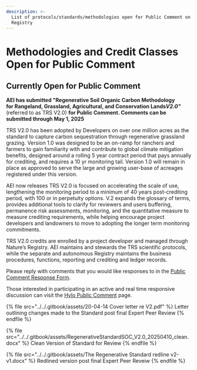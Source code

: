 ```yaml
---
description: >-
  List of protocols/standards/methodologies open for Public Comment on Regen
  Registry
---
```


# Methodologies and Credit Classes Open for Public Comment

## **Currently Open for Public Comment**

**AEI has submitted "Regenerative Soil Organic Carbon Methodology**\
**for Rangeland, Grassland, Agricultural, and Conservation Lands**_**V2.0"**_ (referred to as TRS V2.0) **for Public Comment.  Comments can be submitted through May 1, 2025**



TRS V2.0 has been adopted by Developers on over one million acres as the standard to capture carbon sequestration through regenerative grassland grazing. Version 1.0 was designed to be an on-ramp for ranchers and farmers to gain familiarity with and contribute to global climate mitigation benefits, designed around a rolling 5 year contract period that pays annually for crediting, and requires a 10 yr monitoring tail. Version 1.0 will remain in place as approved to serve the large and growing user-base of acreages registered under this version.&#x20;

AEI now releases TRS V2.0 is focused on accelerating the scale of use, lengthening the monitoring period to a minimum of 40 years post-crediting period, with 100 or in perpetuity options. V.2 expands the glossary of terms, provides additional tools to clarify for reviewers and users buffering, permanence risk assessments, monitoring, and the quantitative measure to measure crediting requirements, while helping encourage project developers and landowners to move to adopting the longer term monitoring commitments.  &#x20;

TRS V2.0 credits are enrolled by a project developer and managed through Nature’s Registry. AEI maintains and stewards the TRS scientific protocols, while the separate and autonomous Registry maintains the business procedures, functions,  reporting and crediting and ledger records.

Please reply with comments that you would like responses to in the [Public Comment Response Form](https://airtable.com/appzrw40tJdLBM2RS/shrHn8lLVSSftTQP6).

Those interested in participating in an active and real time responsive discussion can visit the [Hylo Public Comment](https://www.hylo.com/groups/regen-registry-public-comment/join/G549Lq59PT) page.

{% file src="../../.gitbook/assets/20-04-14 Cover letter re V2.pdf" %}
Letter outlining changes made to the Standard post final Expert Peer Review
{% endfile %}

{% file src="../../.gitbook/assets/RegenerativeStandardSOC_V2.0_20250410_clean.docx" %}
Clean Version of Standard for Review
{% endfile %}

{% file src="../../.gitbook/assets/The Regenerative Standard redline v2-v1.docx" %}
Redlined version post final Expert Peer Reveiw
{% endfile %}
